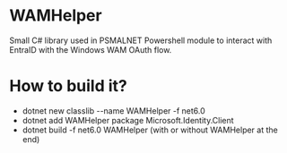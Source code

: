 # WAMHelper

Small C# library used in PSMALNET Powershell module to interact with EntraID with the Windows WAM OAuth flow.

# How to build it?

- dotnet new classlib --name WAMHelper -f net6.0
- dotnet add WAMHelper package Microsoft.Identity.Client
- dotnet build -f net6.0 WAMHelper (with or without WAMHelper at the end)
